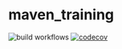 # maven_training

![build workflows](https://github.com/JoshhuaP/maven_training/actions/workflows/build.yml/badge.svg)
[![codecov](https://codecov.io/gh/JoshhuaP/maven_training/branch/main/graph/badge.svg?token=GQDI0UF1SD)](https://codecov.io/gh/JoshhuaP/maven_training)
